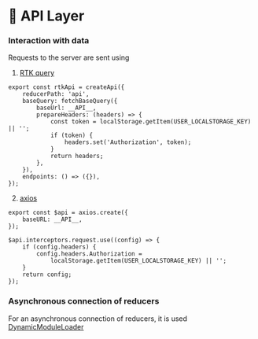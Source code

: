# 📡 API Layer

### Interaction with data

Requests to the server are sent using

1. [RTK query](/src/shared/api/rtkApi.ts)

```
export const rtkApi = createApi({
    reducerPath: 'api',
    baseQuery: fetchBaseQuery({
        baseUrl: __API__,
        prepareHeaders: (headers) => {
            const token = localStorage.getItem(USER_LOCALSTORAGE_KEY) || '';
            if (token) {
                headers.set('Authorization', token);
            }
            return headers;
        },
    }),
    endpoints: () => ({}),
});
```

2. [axios](/src/shared/api/api.ts)

```
export const $api = axios.create({
    baseURL: __API__,
});

$api.interceptors.request.use((config) => {
    if (config.headers) {
        config.headers.Authorization =
            localStorage.getItem(USER_LOCALSTORAGE_KEY) || '';
    }
    return config;
});
```

### Asynchronous connection of reducers

For an asynchronous connection of reducers, it is used [DynamicModuleLoader](../src/shared/lib/components/DynamicModuleLoader/DynamicModuleLoader.tsx)
